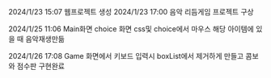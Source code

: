 2024/1/23 15:07 웹프로젝트 생성
2024/1/23 17:00 음악 리듬게임 프로젝트 구상

2024/1/25  11:06 Main화면 choice 화면 css및 choice에서 마우스 해당 아이템에 있을 때 음악재생만듦

2024/1/26   17:08 Game 화면에서 키보드 입력시 boxList에서 제거하게 만들고 콤보와 점수판 구현완료
